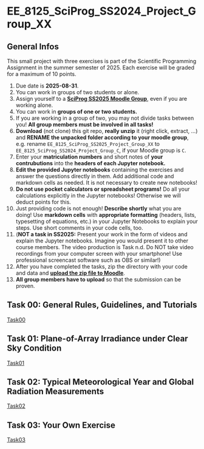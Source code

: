 # EE_8125_SciProg_SS2024_Project_Group_XX

## General Infos

This small project with three exercises is part of the Scientific Programming Assignment in the summer semester of 2025. Each exercise will be graded for a maximum of 10 points.

1. Due date is **2025-08-31**.
1. You can work in groups of two students or alone.
1. Assign yourself to a [**SciProg SS2025 Moodle Group**](https://moodle.hochschule-rhein-waal.de/mod/choicegroup/view.php?id=508771), even if you are working alone. 
1. You can work in **groups of one or two students.**
1. If you are working in a group of two, you may not divide tasks between you! **All group members must be involved in all tasks!** 
1. **Download** (not clone) this git repo, **really unzip** it (right click, extract, ...) and **RENAME the unpacked folder according to your moodle group**, e.g. rename `EE_8125_SciProg_SS2025_Project_Group_XX` to `EE_8125_SciProg_SS2024_Project_Group_C`, if your Moodle group is `C`. 
1. Enter your **matriculation numbers** and short notes of **your contrubutions** into the **headers of each Jupyter notebook.**
1. **Edit the provided Jupyter notebooks** containing the exercises and answer the questions directly in them. Add additional code and markdown cells as needed. It is not necessary to create new notebooks!
1. **Do not use pocket calculators or spreadsheet programs!** Do all your calculations explicitly in the Jupyter notebooks! Otherwise we will deduct points for this. 
1. Just providing code is not enough! **Describe shortly** what you are doing! Use **markdown cells** with **appropriate formatting** (headers, lists, typesetting of equations, etc.) in your Jupyter Notebooks to explain your steps. Use short comments in your code cells, too.
1. (**NOT a task in SS2025:** Present your work in the form of videos and explain the Jupyter notebooks. Imagine you would present it to other course members. The video production is Task n.d. Do NOT take video recordings from your computer screen with your smartphone! Use professional screencast software such as OBS or similar!)
1. After you have completed the tasks, zip the directory with your code and data and [**upload the zip file to Moodle**](https://moodle.hochschule-rhein-waal.de/mod/assign/view.php?id=508775).
1. **All group members have to upload** so that the submission can be proven.

## Task 00: General Rules, Guidelines, and Tutorials

[Task00](Task00/README.md)

## Task 01: Plane-of-Array Irradiance under Clear Sky Condition

[Task01](Task01/README.md)

## Task 02: Typical Meteorological Year and Global Radiation Measurements

[Task02](Task02/README.md)

## Task 03: Your Own Exercise
 
[Task03](Task03/README.md)

